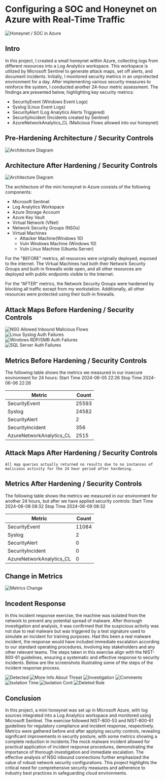 # Configuring a SOC and Honeynet on Azure with Real-Time Traffic
![Honeynet / SOC in Azure](https://github.com/TheAfricanAfro/Honeynet-Azure/blob/63b44db4caf3c81f3dc6ebcabd1062fd83b45756/Images/Azure%20Honey%20Net.png)
## Intro

In this project, I created a small honeynet within Azure, collecting logs from different resources into a Log Analytics workspace. This workspace is utilized by Microsoft Sentinel to generate attack maps, set off alerts, and document incidents. Initially, I monitored security metrics in an unprotected environment for a day. After implementing various security measures to reinforce the system, I conducted another 24-hour metric assessment. The findings are presented below, highlighting key security metrics:

- SecurityEvent (Windows Event Logs)
- Syslog (Linux Event Logs)
- SecurityAlert (Log Analytics Alerts Triggered)
- SecurityIncident (Incidents created by Sentinel)
- AzureNetworkAnalytics_CL (Malicious Flows allowed into our honeynet)

## Pre-Hardening Architecture / Security Controls
![Architecture Diagram](https://github.com/TheAfricanAfro/Honeynet-Azure/blob/44ab6605a609e00612876258e44cf10579149a16/Images/Arch%20before%20hard.png)

## Architecture After Hardening / Security Controls
![Architecture Diagram](https://github.com/TheAfricanAfro/Honeynet-Azure/blob/a342b09970463a0907af0dd1a23c167815891be2/Images/Arch%20After%20Hard.png)

The architecture of the mini honeynet in Azure consists of the following components:

- Microsoft Sentinel
- Log Analytics Workspace
- Azure Storage Account
- Azure Key Vault
- Virtual Network (VNet)
- Network Security Groups (NSGs)
- Virtual Machines
  <ul>
  <li>Attacker Machine(Windows 10)</li>
  <li>Vuln Windows Machine (Windows 10)</li>
  <li>Vuln Linux Machine (Ubuntu Server)</li>
   </ul>


For the "BEFORE" metrics, all resources were originally deployed, exposed to the internet. The Virtual Machines had both their Network Security Groups and built-in firewalls wide open, and all other resources are deployed with public endpoints visible to the Internet.

For the "AFTER" metrics, the Network Security Groups were hardened by blocking all traffic except from my workstation. Additionally, all other resources were protected using their built-in firewalls.

## Attack Maps Before Hardening / Security Controls
![NSG Allowed Inbound Malicious Flows](https://github.com/TheAfricanAfro/Honeynet-Azure/blob/a342b09970463a0907af0dd1a23c167815891be2/Images/(before)%20nsg-malicious-allowed-in.png)<br>
![Linux Syslog Auth Failures](https://github.com/TheAfricanAfro/Honeynet-Azure/blob/a342b09970463a0907af0dd1a23c167815891be2/Images/(before)%20linux-ssh-auth-fail.png)<br>
![Windows RDP/SMB Auth Failures](https://github.com/TheAfricanAfro/Honeynet-Azure/blob/a342b09970463a0907af0dd1a23c167815891be2/Images/(before)%20windows-rdp-auth-fail.png)<br>
![SQL Server Auth Failures](https://github.com/TheAfricanAfro/Honeynet-Azure/blob/a342b09970463a0907af0dd1a23c167815891be2/Images/(before)%20mssql-auth-fail.png)<br>

## Metrics Before Hardening / Security Controls

The following table shows the metrics we measured in our insecure environment for 24 hours:
Start Time 2024-06-05 22:26
Stop Time 2024-06-06 22:26

| Metric                   | Count
| ------------------------ | -----
| SecurityEvent            | 25593
| Syslog                   | 24582
| SecurityAlert            | 2
| SecurityIncident         | 356
| AzureNetworkAnalytics_CL | 2515

## Attack Maps After Hardening / Security Controls

```All map queries actually returned no results due to no instances of malicious activity for the 24 hour period after hardening.```

## Metrics After Hardening / Security Controls

The following table shows the metrics we measured in our environment for another 24 hours, but after we have applied security controls:
Start Time 2024-06-08 08:32
Stop Time	2024-06-09 08:32

| Metric                   | Count
| ------------------------ | -----
| SecurityEvent            | 11084
| Syslog                   | 2
| SecurityAlert            | 0
| SecurityIncident         | 0
| AzureNetworkAnalytics_CL | 0

## Change in Metrics
![Metrics Change](https://github.com/TheAfricanAfro/Honeynet-Azure/blob/fac39f87a4bf685b957602fc0ad25e06dc8ca7ae/Images/Metric%20Change.png)

## Incedent Response

In this incident response exercise, the machine was isolated from the network to prevent any potential spread of malware. After thorough investigation and analysis, it was confirmed that the suspicious activity was not due to real malware but was triggered by a test signature used to simulate an incident for training purposes. Had this been a real malware incident, the response would have included immediate escalation according to our standard operating procedures, involving key stakeholders and any other relevant teams. The steps taken in this exercise align with the NIST-800-61 guidelines, ensuring a systematic and effective response to security incidents. Below are the screenshots illustrating some of the steps of the incident response process.


![Detected](https://github.com/TheAfricanAfro/Honeynet-Azure/blob/4e6b702a0268961a5fd84d0c9a973de2f289b9f4/Images/Malware%20Detected.png)
![More Info About Threat](https://github.com/TheAfricanAfro/Honeynet-Azure/blob/c97c7f08e25ddcc1c00849244f0f659acac9d777/Images/Investigat%20event.png)
![Investigation](https://github.com/TheAfricanAfro/Honeynet-Azure/blob/c97c7f08e25ddcc1c00849244f0f659acac9d777/Images/Invest%20cont.png)
![Comments](https://github.com/TheAfricanAfro/Honeynet-Azure/blob/4e6b702a0268961a5fd84d0c9a973de2f289b9f4/Images/Comments.png)
![Isolation Time](https://github.com/TheAfricanAfro/Honeynet-Azure/blob/a950edce10fbafdbef2e5e26e7c758c207e6618f/Images/machine%20stopped.png)
![Isolation Cont](https://github.com/TheAfricanAfro/Honeynet-Azure/blob/5ee3738b5670a441ca02cbba62343d5e82737de7/Images/Added%20new%20Rule.png)
![Deleted Rule](https://github.com/TheAfricanAfro/Honeynet-Azure/blob/5ee3738b5670a441ca02cbba62343d5e82737de7/Images/Deleted%20Rule.png)


## Conclusion

In this project, a mini honeynet was set up in Microsoft Azure, with log sources integrated into a Log Analytics workspace and monitored using Microsoft Sentinel. The exercise followed NIST-800-53 and NIST-800-61 guidelines for regulatory compliance and incident response, respectively. Metrics were gathered before and after applying security controls, revealing significant improvements in security posture, with some metrics showing a complete reduction in incidents.The mock malware incident allowed for practical application of incident response procedures, demonstrating the importance of thorough investigation and immediate escalation. The effective analysis of NSG inbound connections further emphasized the value of robust network security configurations. This project highlights the critical need for comprehensive security measures and adherence to industry best practices in safeguarding cloud environments.
